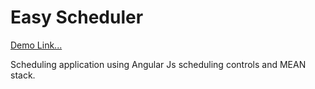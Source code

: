 <h1>Easy Scheduler</h1>

<a href="http://202.88.154.118:8001">Demo Link...</a>

Scheduling application using Angular Js scheduling controls and MEAN stack.
